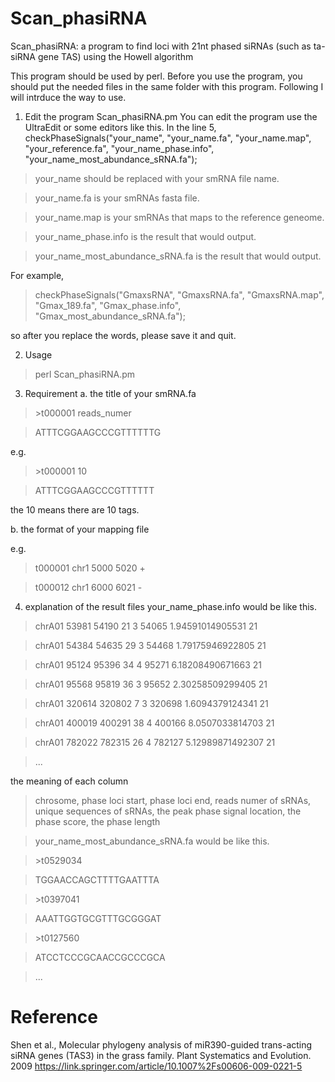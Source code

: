 # Scan_phasiRNA
Scan_phasiRNA: a program to find loci with 21nt phased siRNAs (such as ta-siRNA gene TAS) using the Howell algorithm

This program should be used by perl.
Before you use the program, you should put the needed files in the same folder with this program.
Following I will intrduce the way to use.
1. Edit the program Scan_phasiRNA.pm
You can edit the program use the UltraEdit or some editors like this. 
In the line 5, 
checkPhaseSignals("your_name", "your_name.fa", "your_name.map", "your_reference.fa", "your_name_phase.info", "your_name_most_abundance_sRNA.fa");

>your_name should be replaced with your smRNA file name.

>your_name.fa is your smRNAs fasta file.

>your_name.map is your smRNAs that maps to the reference geneome.

>your_name_phase.info is the result that would output.

>your_name_most_abundance_sRNA.fa is the result that would output.


For example,
>checkPhaseSignals("GmaxsRNA", "GmaxsRNA.fa", "GmaxsRNA.map", "Gmax_189.fa", "Gmax_phase.info", "Gmax_most_abundance_sRNA.fa");

so after you replace the words, please save it and quit.

2. Usage
>perl Scan_phasiRNA.pm

3. Requirement
a. the title of your smRNA.fa
>\>t000001 reads_numer

>ATTTCGGAAGCCCGTTTTTTG

e.g. 
>\>t000001	10

>ATTTCGGAAGCCCGTTTTTT

the 10 means there are 10 tags.

b. the format of your mapping file 

e.g. 

>t000001	chr1	5000	5020	+

>t000012	chr1	6000	6021	-

4. explanation of the result files
your_name_phase.info would be like this.

>chrA01	53981	54190	21	3	54065	1.94591014905531	21

>chrA01	54384	54635	29	3	54468	1.79175946922805	21

>chrA01	95124	95396	34	4	95271	6.18208490671663	21

>chrA01	95568	95819	36	3	95652	2.30258509299405	21

>chrA01	320614	320802	7	3	320698	1.6094379124341	21

>chrA01	400019	400291	38	4	400166	8.0507033814703	21

>chrA01	782022	782315	26	4	782127	5.12989871492307	21

>...

the meaning of each column
>chrosome, phase loci start, phase loci end, reads numer of sRNAs, unique sequences of sRNAs, the peak phase signal location, the phase score, the phase length


>your_name_most_abundance_sRNA.fa would be like this.

>\>t0529034

>TGGAACCAGCTTTTGAATTTA

>\>t0397041

>AAATTGGTGCGTTTGCGGGAT

>\>t0127560

>ATCCTCCCGCAACCGCCCGCA

>...


# Reference

Shen et al., Molecular phylogeny analysis of miR390-guided trans-acting siRNA genes (TAS3) in the grass family. Plant Systematics and Evolution. 2009
https://link.springer.com/article/10.1007%2Fs00606-009-0221-5
